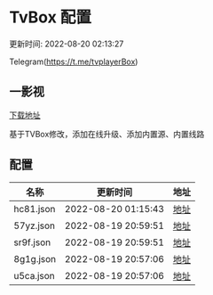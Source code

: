 # TvBox 配置

更新时间: 2022-08-20 02:13:27

Telegram(https://t.me/tvplayerBox)

## 一影视

[下载地址](https://ghproxy.com/https://raw.githubusercontent.com/tv-player/apks/main/live/一影视_1.0.1.apk)

基于TVBox修改，添加在线升级、添加内置源、内置线路


## 配置


|   名称  | 更新时间  |地址  |
|  ----  | ----  |----  |
|  hc81.json | 2022-08-20 01:15:43 |[地址](https://box.okeybox.top/tv/hc81.json) |
|  57yz.json | 2022-08-19 20:59:51 |[地址](https://box.okeybox.top/tv/57yz.json) |
|  sr9f.json | 2022-08-19 20:59:51 |[地址](https://box.okeybox.top/tv/sr9f.json) |
|  8g1g.json | 2022-08-19 20:57:06 |[地址](https://box.okeybox.top/tv/8g1g.json) |
|  u5ca.json | 2022-08-19 20:57:06 |[地址](https://box.okeybox.top/tv/u5ca.json) |
  
